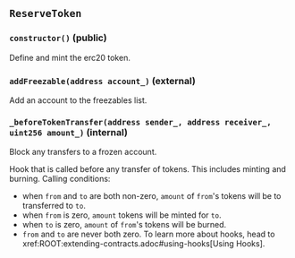 ## `ReserveToken`






### `constructor()` (public)

Define and mint the erc20 token.



### `addFreezable(address account_)` (external)

Add an account to the freezables list.




### `_beforeTokenTransfer(address sender_, address receiver_, uint256 amount_)` (internal)

Block any transfers to a frozen account.


Hook that is called before any transfer of tokens. This includes
minting and burning.
Calling conditions:
- when `from` and `to` are both non-zero, `amount` of ``from``'s tokens
will be to transferred to `to`.
- when `from` is zero, `amount` tokens will be minted for `to`.
- when `to` is zero, `amount` of ``from``'s tokens will be burned.
- `from` and `to` are never both zero.
To learn more about hooks, head to xref:ROOT:extending-contracts.adoc#using-hooks[Using Hooks].


